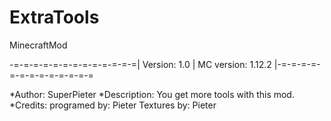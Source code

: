# ExtraTools
MinecraftMod

-=-=-=-=-=-=-=-=-=-=-=-=-=| Version: 1.0 | MC version: 1.12.2  |-=-=-=-=-=-=-=-=-=-=-=-=-=  

*Author: SuperPieter
*Description: You get more tools with this mod.
*Credits: programed by: Pieter Textures by: Pieter
